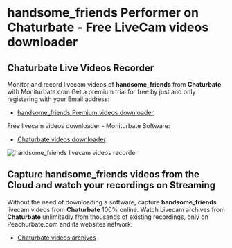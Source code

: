 # handsome_friends Performer on Chaturbate - Free LiveCam videos downloader

## Chaturbate Live Videos Recorder

Monitor and record livecam videos of **handsome_friends** from **Chaturbate** with Moniturbate.com
Get a premium trial for free by just and only registering with your Email address:
* [handsome_friends Premium videos downloader](https://moniturbate.com/request-demo-licence-key.html)

Free livecam videos downloader - Moniturbate Software:
* [Chaturbate videos downloader](https://moniturbate.com/moniturbate-download-software.html)

![handsome_friends livecam videos recorder](https://peachurnet.com/templates/moniturbate-software.png)


## Capture handsome_friends videos from the Cloud and watch your recordings on Streaming

Without the need of downloading a software, capture **handsome_friends** livecam videos from **Chaturbate** 100% online.
Watch Livecam archives from **Chaturbate** unlimitedly from thousands of existing recordings, only on Peachurbate.com and its websites network:
* [Chaturbate videos archives](https://peachurnet.com/)